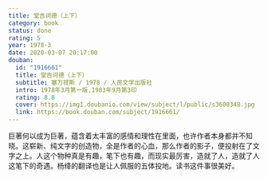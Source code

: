 ```yaml
---
title: 堂吉诃德（上下）
category: book
status: done
rating: 5
year: 1978-3
date: 2020-03-07 20:17:00
douban:
  id: "1916661"
  title: 堂吉诃德（上下）
  subtitle: 塞万提斯 / 1978 / 人民文学出版社
  intro: 1978年3月第一版,1983年9月第3印
  rating: 8.8
  cover: https://img1.doubanio.com/view/subject/l/public/s3600348.jpg
  link: https://book.douban.com/subject/1916661/
---
```


巨著何以成为巨著，蕴含着太丰富的感情和理性在里面，也许作者本身都并不知晓。这崭新、纯文字的创造物，全是作者的心血，那么作者的影子，便投射在了文字之上。人这个物种真是有趣，笔下也有趣，而现实最厉害，造就了人，造就了人这笔下的奇遇。杨绛的翻译也是让人佩服的五体投地。读书这件事很美好。
